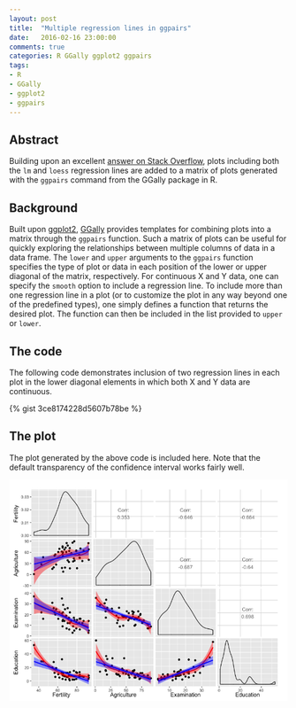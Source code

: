 ```yaml
---
layout: post
title:  "Multiple regression lines in ggpairs" 
date:   2016-02-16 23:00:00
comments: true
categories: R GGally ggplot2 ggpairs
tags:
- R
- GGally
- ggplot2
- ggpairs
---
```


## Abstract

Building upon an excellent [answer on Stack Overflow](http://stackoverflow.com/a/35088740/4257137),
plots including both the `lm` and `loess` regression lines are added to a matrix of plots
generated with the `ggpairs` command from the GGally package in R.

## Background 

Built upon [ggplot2][ggplot2], [GGally][GGally] provides templates
for combining plots into a matrix through the `ggpairs` function. 
Such a matrix of plots can be useful for quickly exploring the 
relationships between multiple columns of data in a data frame. 
The `lower` and `upper` arguments to the `ggpairs` function specifies
the type of plot or data in each position of the lower or upper diagonal
of the matrix, respectively. 
For continuous X and Y data, one can specify the `smooth` option to
include a regression line.
To include more than one regression line in a plot (or to customize the
plot in any way beyond one of the predefined types), one simply
defines a function that returns the desired plot. 
The function can then be included in the list provided to `upper` or
`lower`.

## The code

The following code demonstrates inclusion of two regression lines
in each plot in the lower diagonal elements in which both X and Y
data are continuous. 

{% gist 3ce8174228d5607b78be %}

## The plot

The plot generated by the above code is included here. 
Note that the default transparency of the
confidence interval works fairly well.

![Plot generated by above code](/assets/multiple_smooth_ggpairs.png)

[ggplot2]:      http://ggplot2.org
[GGally]:       https://github.com/ggobi/ggally
